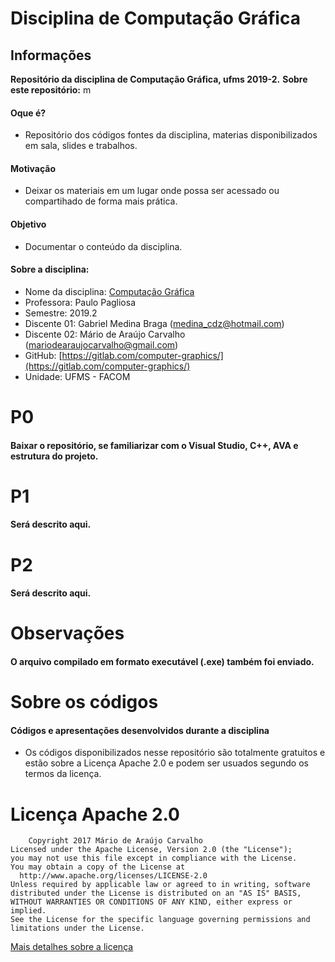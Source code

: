 # Disciplina de Computação Gráfica

## Informações

**Repositório da disciplina de Computação Gráfica, ufms 2019-2.**
**Sobre este repositório:** m

#### Oque é?
 * Repositório dos códigos fontes da disciplina, materias disponibilizados em sala, slides e trabalhos.
 
#### Motivação
 * Deixar os materiais em um lugar onde possa ser acessado ou compartihado de forma mais prática.
 
#### Objetivo
 * Documentar o conteúdo da disciplina.
 
#### Sobre a disciplina:
 * Nome da disciplina: [Computação Gráfica](URL)
 * Professora: Paulo Pagliosa
 * Semestre: 2019.2
 * Discente 01: Gabriel Medina Braga (medina_cdz@hotmail.com)
 * Discente 02: Mário de Araújo Carvalho (mariodearaujocarvalho@gmail.com)
 * GitHub: [https://gitlab.com/computer-graphics/](https://gitlab.com/computer-graphics/)
 * Unidade: UFMS - FACOM

# P0
#### Baixar o repositório, se familiarizar com o Visual Studio, C++, AVA e estrutura do projeto.

# P1
#### Será descrito aqui.

# P2
#### Será descrito aqui.

# Observações
#### O arquivo compilado em formato executável (.exe) também foi enviado. 

# Sobre os códigos
#### Códigos e apresentações desenvolvidos durante a disciplina
 * Os códigos disponibilizados nesse repositório são totalmente 
	gratuitos e estão sobre a Licença Apache 2.0 e podem ser usuados 
	segundo os termos da licença.

# Licença Apache 2.0

        Copyright 2017 Mário de Araújo Carvalho  
    Licensed under the Apache License, Version 2.0 (the "License");  
    you may not use this file except in compliance with the License.  
    You may obtain a copy of the License at  
      http://www.apache.org/licenses/LICENSE-2.0  
    Unless required by applicable law or agreed to in writing, software  
    distributed under the License is distributed on an "AS IS" BASIS,  
    WITHOUT WARRANTIES OR CONDITIONS OF ANY KIND, either express or implied.  
    See the License for the specific language governing permissions and  
    limitations under the License.  

[Mais detalhes sobre a licença](https://gitlab.com/computer-graphics/src/master/LICENSE)
